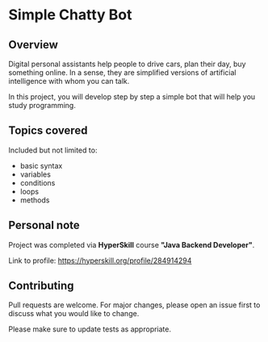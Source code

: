 # Simple Chatty Bot

## Overview 

Digital personal assistants help people to drive cars, plan their day, buy something online. In a sense, they are simplified versions of artificial intelligence with whom you can talk.

In this project, you will develop step by step a simple bot that will help you study programming.

## Topics covered
Included but not limited to:
- basic syntax
- variables
- conditions
- loops
- methods

## Personal note
Project was completed via **HyperSkill** course **"Java Backend Developer"**. 

Link to profile: https://hyperskill.org/profile/284914294

## Contributing 
Pull requests are welcome. For major changes, please open an issue first to discuss what you would like to change.

Please make sure to update tests as appropriate.
